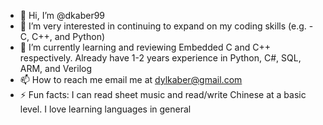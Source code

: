 - 👋 Hi, I’m @dkaber99
- 👀 I’m very interested in continuing to expand on my coding skills (e.g. - C, C++, and Python)
- 🌱 I’m currently learning and reviewing Embedded C and C++ respectively. Already have 1-2 years experience in Python, C#, SQL, ARM, and Verilog
- 📫 How to reach me email me at dylkaber@gmail.com 
- ⚡ Fun facts: I can read sheet music and read/write Chinese at a basic level. I love learning languages in general 

<!---
dkaber99/dkaber99 is a ✨ special ✨ repository because its `README.md` (this file) appears on your GitHub profile.
You can click the Preview link to take a look at your changes.
--->
